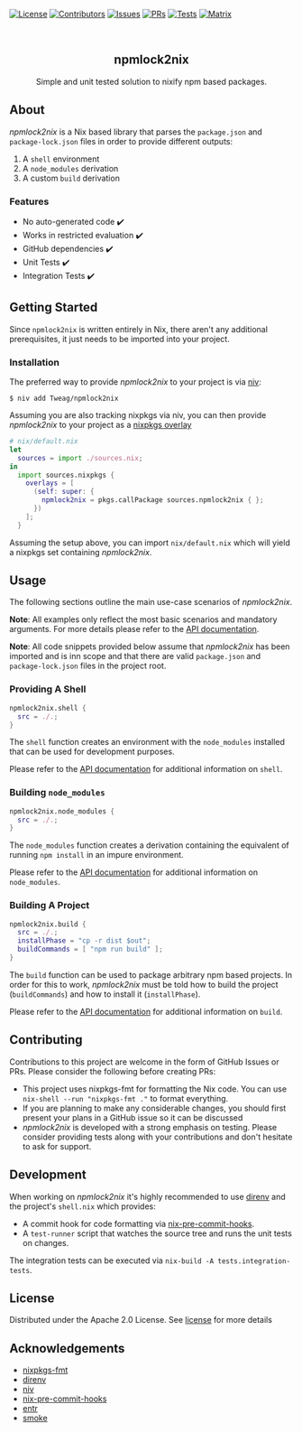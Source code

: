 
<!-- badges -->
[![License][license-shield]][license-url]
[![Contributors][contributors-shield]][contributors-url]
[![Issues][issues-shield]][issues-url]
[![PRs][pr-shield]][pr-url]
[![Tests][test-shield]][test-url]
[![Matrix][matrix-shield]][matrix-url]

<!-- teaser -->
<br />
<p align="center">
  <h2 align="center">npmlock2nix</h2>
  <p align="center">
    Simple and unit tested solution to nixify npm based packages.
  </p>
</p>

## About

_npmlock2nix_ is a Nix based library that parses the `package.json` and `package-lock.json` files in order to provide different outputs:

1. A `shell` environment
1. A `node_modules` derivation
1. A custom `build` derivation

### Features

- No auto-generated code :heavy_check_mark:
- Works in restricted evaluation :heavy_check_mark:
- GitHub dependencies :heavy_check_mark:
- Unit Tests :heavy_check_mark:
- Integration Tests :heavy_check_mark:

## Getting Started

Since `npmlock2nix` is written entirely in Nix, there aren't any additional prerequisites, it just needs to be imported into your project.

### Installation

The preferred way to provide _npmlock2nix_ to your project is via [niv][niv-url]:

```shell
$ niv add Tweag/npmlock2nix
```

Assuming you are also tracking nixpkgs via niv, you can then provide _npmlock2nix_ to your project as a [nixpkgs overlay][overlay-link]

```nix
# nix/default.nix
let
  sources = import ./sources.nix;
in
  import sources.nixpkgs {
    overlays = [
      (self: super: {
        npmlock2nix = pkgs.callPackage sources.npmlock2nix { };
      })
    ];
  }
```

Assuming the setup above, you can import `nix/default.nix` which will yield a nixpkgs set containing _npmlock2nix_.

## Usage

The following sections outline the main use-case scenarios of _npmlock2nix_.

**Note**: All examples only reflect the most basic scenarios and mandatory arguments. For more details please refer to the [API documentation][api-url].

**Note**: All code snippets provided below assume that _npmlock2nix_ has been imported and is inn scope and that there are valid `package.json` and `package-lock.json` files in the project root.

### Providing A Shell

```nix
npmlock2nix.shell {
  src = ./.;
}
```
The `shell` function creates an environment with the `node_modules` installed that can be used for development purposes.

Please refer to the [API documentation][api-url] for additional information on `shell`.


### Building `node_modules`

```nix
npmlock2nix.node_modules {
  src = ./.;
}
```
The `node_modules` function creates a derivation containing the equivalent of running `npm install` in an impure environment.

Please refer to the [API documentation][api-url] for additional information on `node_modules`.


### Building A Project

```nix
npmlock2nix.build {
  src = ./.;
  installPhase = "cp -r dist $out";
  buildCommands = [ "npm run build" ];
}
```
The `build` function can be used to package arbitrary npm based projects. In order for this to work,
_npmlock2nix_ must be told how to build the project (`buildCommands`) and how to install it (`installPhase`).

Please refer to the [API documentation][api-url] for additional information on `build`.

## Contributing

Contributions to this project are welcome in the form of GitHub Issues or PRs. Please consider the following before creating PRs:

- This project uses nixpkgs-fmt for formatting the Nix code. You can use `nix-shell --run "nixpkgs-fmt ."` to format everything.
- If you are planning to make any considerable changes, you should first present your plans in a GitHub issue so it can be discussed
- _npmlock2nix_ is developed with a strong emphasis on testing. Please consider providing tests along with your contributions and don't hesitate to ask for support.

## Development

When working on _npmlock2nix_ it's highly recommended to use [direnv][direnv-url] and the project's `shell.nix` which provides:

- A commit hook for code formatting via [nix-pre-commit-hooks][nix-pre-commit-hooks-url].
- A `test-runner` script that watches the source tree and runs the unit tests on changes.

The integration tests can be executed via `nix-build -A tests.integration-tests`.

## License

Distributed under the Apache 2.0 License. See [license][license-url] for more details

## Acknowledgements

- [nixpkgs-fmt][nixpkgs-fmt-url]
- [direnv][direnv-url]
- [niv][niv-url]
- [nix-pre-commit-hooks][nix-pre-commit-hooks-url]
- [entr][entr-url]
- [smoke][smoke-url]



<!-- MARKDOWN LINKS & IMAGES -->

[contributors-shield]: https://img.shields.io/github/contributors/othneildrew/Best-README-Template.svg?style=for-the-badge
[contributors-url]: https://github.com/othneildrew/Best-README-Template/graphs/contributors
[issues-shield]: https://img.shields.io/github/issues/Tweag/npmlock2nix.svg?style=for-the-badge
[issues-url]: https://github.com/Tweag/npmlock2nix/issues
[license-shield]: https://img.shields.io/github/license/Tweag/npmlock2nix.svg?style=for-the-badge
[license-url]: https://github.com/Tweag/npmlock2nix/blob/master/LICENSE
[test-shield]: https://img.shields.io/github/workflow/status/Tweag/npmlock2nix/Tests/master?style=for-the-badge
[test-url]: https://github.com/Tweag/npmlock2nix/actions
[pr-shield]: https://img.shields.io/github/issues-pr/Tweag/npmlock2nix.svg?style=for-the-badge
[pr-url]: https://github.com/Tweag/npmlock2nix/pulls
[matrix-shield]: https://img.shields.io/matrix/npmlock2nix:nixos.dev.svg?server_fqdn=matrix.nixos.dev&style=for-the-badge
[matrix-url]: https://matrix.to/#/#npmlock2nix:nixos.dev


<!--Other external links -->
[niv-url]: https://github.com/nmattia/niv
[overlay-link]: https://nixos.org/manual/nixpkgs/stable/#chap-overlays
[api-url]: ./API.md
[direnv-url]: https://direnv.net/
[nix-pre-commit-hooks-url]: https://github.com/cachix/pre-commit-hooks.nix
[nixpkgs-fmt-url]: https://github.com/nix-community/nixpkgs-fmt
[entr-url]: https://github.com/clibs/entr
[smoke-url]: https://github.com/SamirTalwar/Smoke
